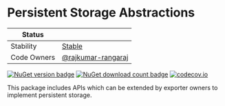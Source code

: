 # Persistent Storage Abstractions

| Status        |           |
| ------------- |-----------|
| Stability     |  [Stable](../../README.md#stable)|
| Code Owners   |  [@rajkumar-rangaraj](https://github.com/rajkumar-rangaraj/) |

[![NuGet version badge](https://img.shields.io/nuget/v/OpenTelemetry.PersistentStorage.Abstractions)](https://www.nuget.org/packages/OpenTelemetry.PersistentStorage.Abstractions)
[![NuGet download count badge](https://img.shields.io/nuget/dt/OpenTelemetry.PersistentStorage.Abstractions)](https://www.nuget.org/packages/OpenTelemetry.PersistentStorage.Abstractions)
[![codecov.io](https://codecov.io/gh/open-telemetry/opentelemetry-dotnet-contrib/branch/main/graphs/badge.svg?flag=unittests-PersistentStorage)](https://app.codecov.io/gh/open-telemetry/opentelemetry-dotnet-contrib?flags[0]=unittests-PersistentStorage)

This package includes APIs which can be extended by exporter owners to implement
persistent storage.
